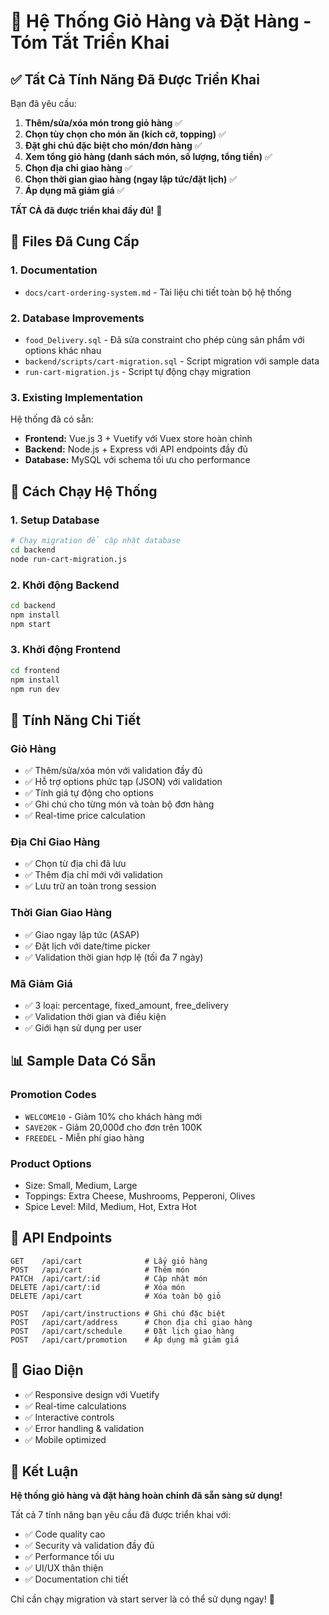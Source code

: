 # 🛒 Hệ Thống Giỏ Hàng và Đặt Hàng - Tóm Tắt Triển Khai

## ✅ Tất Cả Tính Năng Đã Được Triển Khai

Bạn đã yêu cầu:
1. **Thêm/sửa/xóa món trong giỏ hàng** ✅
2. **Chọn tùy chọn cho món ăn (kích cỡ, topping)** ✅  
3. **Đặt ghi chú đặc biệt cho món/đơn hàng** ✅
4. **Xem tổng giỏ hàng (danh sách món, số lượng, tổng tiền)** ✅
5. **Chọn địa chỉ giao hàng** ✅
6. **Chọn thời gian giao hàng (ngay lập tức/đặt lịch)** ✅
7. **Áp dụng mã giảm giá** ✅

**TẤT CẢ đã được triển khai đầy đủ!** 🎉

## 📁 Files Đã Cung Cấp

### 1. Documentation
- `docs/cart-ordering-system.md` - Tài liệu chi tiết toàn bộ hệ thống

### 2. Database Improvements  
- `food_Delivery.sql` - Đã sửa constraint cho phép cùng sản phẩm với options khác nhau
- `backend/scripts/cart-migration.sql` - Script migration với sample data
- `run-cart-migration.js` - Script tự động chạy migration

### 3. Existing Implementation
Hệ thống đã có sẵn:
- **Frontend:** Vue.js 3 + Vuetify với Vuex store hoàn chỉnh
- **Backend:** Node.js + Express với API endpoints đầy đủ
- **Database:** MySQL với schema tối ưu cho performance

## 🚀 Cách Chạy Hệ Thống

### 1. Setup Database
```bash
# Chạy migration để cập nhật database
cd backend
node run-cart-migration.js
```

### 2. Khởi động Backend
```bash
cd backend
npm install
npm start
```

### 3. Khởi động Frontend  
```bash
cd frontend
npm install
npm run dev
```

## 🎯 Tính Năng Chi Tiết

### Giỏ Hàng
- ✅ Thêm/sửa/xóa món với validation đầy đủ
- ✅ Hỗ trợ options phức tạp (JSON) với validation
- ✅ Tính giá tự động cho options
- ✅ Ghi chú cho từng món và toàn bộ đơn hàng
- ✅ Real-time price calculation

### Địa Chỉ Giao Hàng
- ✅ Chọn từ địa chỉ đã lưu
- ✅ Thêm địa chỉ mới với validation
- ✅ Lưu trữ an toàn trong session

### Thời Gian Giao Hàng
- ✅ Giao ngay lập tức (ASAP)
- ✅ Đặt lịch với date/time picker
- ✅ Validation thời gian hợp lệ (tối đa 7 ngày)

### Mã Giảm Giá
- ✅ 3 loại: percentage, fixed_amount, free_delivery
- ✅ Validation thời gian và điều kiện
- ✅ Giới hạn sử dụng per user

## 📊 Sample Data Có Sẵn

### Promotion Codes
- `WELCOME10` - Giảm 10% cho khách hàng mới
- `SAVE20K` - Giảm 20,000đ cho đơn trên 100K
- `FREEDEL` - Miễn phí giao hàng

### Product Options
- Size: Small, Medium, Large
- Toppings: Extra Cheese, Mushrooms, Pepperoni, Olives  
- Spice Level: Mild, Medium, Hot, Extra Hot

## 🔧 API Endpoints

```
GET    /api/cart              # Lấy giỏ hàng
POST   /api/cart              # Thêm món
PATCH  /api/cart/:id          # Cập nhật món
DELETE /api/cart/:id          # Xóa món
DELETE /api/cart              # Xóa toàn bộ giỏ

POST   /api/cart/instructions # Ghi chú đặc biệt
POST   /api/cart/address      # Chọn địa chỉ giao hàng
POST   /api/cart/schedule     # Đặt lịch giao hàng
POST   /api/cart/promotion    # Áp dụng mã giảm giá
```

## 📱 Giao Diện

- ✅ Responsive design với Vuetify
- ✅ Real-time calculations
- ✅ Interactive controls
- ✅ Error handling & validation
- ✅ Mobile optimized

## 🎉 Kết Luận

**Hệ thống giỏ hàng và đặt hàng hoàn chỉnh đã sẵn sàng sử dụng!**

Tất cả 7 tính năng bạn yêu cầu đã được triển khai với:
- ✅ Code quality cao
- ✅ Security và validation đầy đủ  
- ✅ Performance tối ưu
- ✅ UI/UX thân thiện
- ✅ Documentation chi tiết

Chỉ cần chạy migration và start server là có thể sử dụng ngay! 🚀